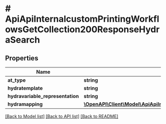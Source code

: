 # # ApiApiInternalcustomPrintingWorkflowsGetCollection200ResponseHydraSearch

## Properties

Name | Type | Description | Notes
------------ | ------------- | ------------- | -------------
**at_type** | **string** |  | [optional]
**hydratemplate** | **string** |  | [optional]
**hydravariable_representation** | **string** |  | [optional]
**hydramapping** | [**\OpenAPI\Client\Model\ApiApiInternalcustomPrintingWorkflowsGetCollection200ResponseHydraSearchHydraMappingInner[]**](ApiApiInternalcustomPrintingWorkflowsGetCollection200ResponseHydraSearchHydraMappingInner.md) |  | [optional]

[[Back to Model list]](../../README.md#models) [[Back to API list]](../../README.md#endpoints) [[Back to README]](../../README.md)
